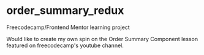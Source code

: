 # order_summary_redux
Freecodecamp/Frontend Mentor learning project

Would like to create my own spin on the Order Summary Component lesson featured on freecodecamp's youtube channel.
